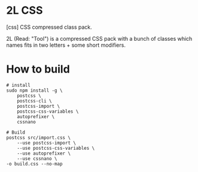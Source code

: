# 2L CSS
[css] CSS compressed class pack.

2L (Read: "Tool") is a compressed CSS pack with a bunch of classes which
names fits in two letters + some short modifiers.

# How to build
```
# install
sudo npm install -g \
    postcss \
    postcss-cli \
    postcss-import \
    postcss-css-variables \
    autoprefixer \
    cssnano

# Build
postcss src/import.css \
    --use postcss-import \
    --use postcss-css-variables \
    --use autoprefixer \
    --use cssnano \
-o build.css --no-map
```
